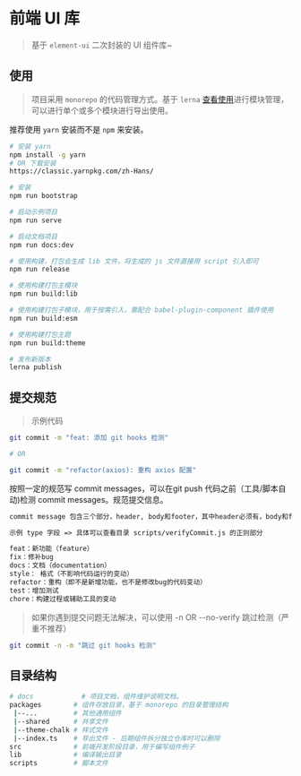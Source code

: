 # 前端 UI 库

> 基于 `element-ui` 二次封装的 UI 组件库~

## 使用

> 项目采用 `monorepo` 的代码管理方式。基于 `lerna` [查看使用](https://lernajs.bootcss.com/)进行模块管理，可以进行单个或多个模块进行导出使用。

推荐使用 `yarn` 安装而不是 `npm` 来安装。

```bash
# 安装 yarn 
npm install -g yarn
# OR 下载安装
https://classic.yarnpkg.com/zh-Hans/

# 安装 
npm run bootstrap

# 启动示例项目
npm run serve

# 启动文档项目
npm run docs:dev

# 使用构建，打包会生成 lib 文件，将生成的 js 文件直接用 script 引入即可
npm run release

# 使用构建打包主模块
npm run build:lib

# 使用构建打包子模块，用于按需引入，需配合 babel-plugin-component 插件使用
npm run build:esm

# 使用构建打包主题
npm run build:theme

# 发布新版本
lerna publish
```

## 提交规范

> 示例代码

```bash
git commit -m "feat: 添加 git hooks 检测"

# OR

git commit -m "refactor(axios): 重构 axios 配置"
```

按照一定的规范写 commit messages，可以在git push 代码之前（工具/脚本自动)检测 commit messages。规范提交信息。

```txt
commit message 包含三个部分，header, body和footer，其中header必须有，body和footer可以按情况省略。

示例 type 字段 => 具体可以查看目录 scripts/verifyCommit.js 的正则部分

feat：新功能（feature）
fix：修补bug
docs：文档（documentation）
style： 格式（不影响代码运行的变动）
refactor：重构（即不是新增功能，也不是修改bug的代码变动）
test：增加测试
chore：构建过程或辅助工具的变动
```

> 如果你遇到提交问题无法解决，可以使用 -n OR --no-verify 跳过检测（严重不推荐）

```bash
git commit -n -m "跳过 git hooks 检测"
```

## 目录结构

```bash
# docs            # 项目文档，组件维护说明文档。
packages        # 组件存放目录，基于 monorepo 的目录管理结构
 |--...         # 其他通用组件
 |--shared      # 共享文件
 |--theme-chalk # 样式文件
 |--index.ts    # 导出文件 - 后期组件拆分独立仓库时可以删除
src             # 前端开发阶段目录，用于编写组件例子
lib             # 编译输出目录
scripts         # 脚本文件
```
